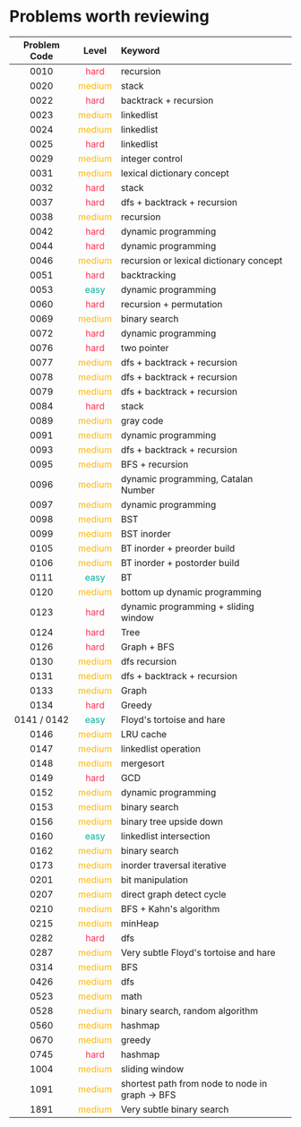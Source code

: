 # Problems worth reviewing

| Problem Code |                Level                | Keyword                                         |
| :----------: | :---------------------------------: | :---------------------------------------------- |
|     0010     |  <font color="#FF2D55">hard</font>  | recursion                                       |
|     0020     | <font color="#FFB800">medium</font> | stack                                           |
|     0022     |  <font color="#FF2D55">hard</font>  | backtrack + recursion                           |
|     0023     | <font color="FFB800">medium</font>  | linkedlist                                      |
|     0024     | <font color="FFB800">medium</font>  | linkedlist                                      |
|     0025     |  <font color="FF2D55">hard</font>   | linkedlist                                      |
|     0029     | <font color="FFB800">medium</font>  | integer control                                 |
|     0031     | <font color="FFB800">medium</font>  | lexical dictionary concept                      |
|     0032     |  <font color="FF2D55">hard</font>   | stack                                           |
|     0037     |  <font color="FF2D55">hard</font>   | dfs + backtrack + recursion                     |
|     0038     | <font color="FFB800">medium</font>  | recursion                                       |
|     0042     |  <font color="#FF2D55">hard</font>  | dynamic programming                             |
|     0044     |  <font color="#FF2D55">hard</font>  | dynamic programming                             |
|     0046     | <font color="FFB800">medium</font>  | recursion or lexical dictionary concept         |
|     0051     |  <font color="#FF2D55">hard</font>  | backtracking                                    |
|     0053     |  <font color="00AF9B">easy</font>   | dynamic programming                             |
|     0060     |  <font color="#FF2D55">hard</font>  | recursion + permutation                         |
|     0069     | <font color="FFB800">medium</font>  | binary search                                   |
|     0072     |  <font color="#FF2D55">hard</font>  | dynamic programming                             |
|     0076     |  <font color="#FF2D55">hard</font>  | two pointer                                     |
|     0077     | <font color="FFB800">medium</font>  | dfs + backtrack + recursion                     |
|     0078     | <font color="FFB800">medium</font>  | dfs + backtrack + recursion                     |
|     0079     | <font color="FFB800">medium</font>  | dfs + backtrack + recursion                     |
|     0084     |  <font color="#FF2D55">hard</font>  | stack                                           |
|     0089     | <font color="FFB800">medium</font>  | gray code                                       |
|     0091     | <font color="FFB800">medium</font>  | dynamic programming                             |
|     0093     | <font color="FFB800">medium</font>  | dfs + backtrack + recursion                     |
|     0095     | <font color="FFB800">medium</font>  | BFS + recursion                                 |
|     0096     | <font color="FFB800">medium</font>  | dynamic programming, Catalan Number             |
|     0097     | <font color="FFB800">medium</font>  | dynamic programming                             |
|     0098     | <font color="FFB800">medium</font>  | BST                                             |
|     0099     | <font color="FFB800">medium</font>  | BST inorder                                     |
|     0105     | <font color="FFB800">medium</font>  | BT inorder + preorder build                     |
|     0106     | <font color="FFB800">medium</font>  | BT inorder + postorder build                    |
|     0111     |  <font color="00AF9B">easy</font>   | BT                                              |
|     0120     | <font color="FFB800">medium</font>  | bottom up dynamic programming                   |
|     0123     |  <font color="#FF2D55">hard</font>  | dynamic programming + sliding window            |
|     0124     |  <font color="#FF2D55">hard</font>  | Tree                                            |
|     0126     |  <font color="#FF2D55">hard</font>  | Graph + BFS                                     |
|     0130     | <font color="FFB800">medium</font>  | dfs recursion                                   |
|     0131     | <font color="FFB800">medium</font>  | dfs + backtrack + recursion                     |
|     0133     | <font color="FFB800">medium</font>  | Graph                                           |
|     0134     |  <font color="#FF2D55">hard</font>  | Greedy                                          |
| 0141 / 0142  |  <font color="00AF9B">easy</font>   | Floyd's tortoise and hare                       |
|     0146     | <font color="FFB800">medium</font>  | LRU cache                                       |
|     0147     | <font color="FFB800">medium</font>  | linkedlist operation                            |
|     0148     | <font color="FFB800">medium</font>  | mergesort                                       |
|     0149     |  <font color="#FF2D55">hard</font>  | GCD                                             |
|     0152     | <font color="FFB800">medium</font>  | dynamic programming                             |
|     0153     | <font color="FFB800">medium</font>  | binary search                                   |
|     0156     | <font color="FFB800">medium</font>  | binary tree upside down                         |
|     0160     |  <font color="00AF9B">easy</font>   | linkedlist intersection                         |
|     0162     | <font color="FFB800">medium</font>  | binary search                                   |
|     0173     | <font color="FFB800">medium</font>  | inorder traversal iterative                     |
|     0201     | <font color="FFB800">medium</font>  | bit manipulation                                |
|     0207     | <font color="FFB800">medium</font>  | direct graph detect cycle                       |
|     0210     | <font color="FFB800">medium</font>  | BFS + Kahn's algorithm                          |
|     0215     | <font color="FFB800">medium</font>  | minHeap                                         |
|     0282     |  <font color="#FF2D55">hard</font>  | dfs                                             |
|     0287     | <font color="FFB800">medium</font>  | Very subtle Floyd's tortoise and hare           |
|     0314     | <font color="FFB800">medium</font>  | BFS                                             |
|     0426     | <font color="FFB800">medium</font>  | dfs                                             |
|     0523     | <font color="FFB800">medium</font>  | math                                            |
|     0528     | <font color="FFB800">medium</font>  | binary search, random algorithm                 |
|     0560     | <font color="FFB800">medium</font>  | hashmap                                         |
|     0670     | <font color="FFB800">medium</font>  | greedy                                          |
|     0745     |  <font color="#FF2D55">hard</font>  | hashmap                                         |
|     1004     | <font color="FFB800">medium</font>  | sliding window                                  |
|     1091     | <font color="FFB800">medium</font>  | shortest path from node to node in graph -> BFS |
|     1891     | <font color="FFB800">medium</font>  | Very subtle binary search                       |
